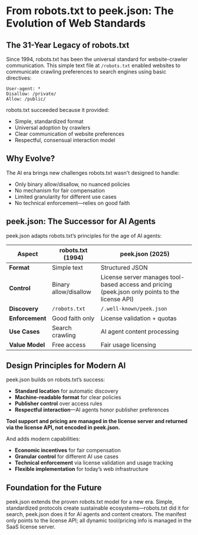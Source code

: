 # From robots.txt to peek.json: The Evolution of Web Standards

## The 31-Year Legacy of robots.txt

Since 1994, robots.txt has been the universal standard for website-crawler communication. This simple text file at `/robots.txt` enabled websites to communicate crawling preferences to search engines using basic directives:

```
User-agent: *
Disallow: /private/
Allow: /public/
```

robots.txt succeeded because it provided:

- Simple, standardized format
- Universal adoption by crawlers
- Clear communication of website preferences
- Respectful, consensual interaction model

## Why Evolve?

The AI era brings new challenges robots.txt wasn't designed to handle:

- Only binary allow/disallow, no nuanced policies
- No mechanism for fair compensation
- Limited granularity for different use cases
- No technical enforcement—relies on good faith

## peek.json: The Successor for AI Agents

peek.json adapts robots.txt’s principles for the age of AI agents:

| Aspect          | robots.txt (1994)     | peek.json (2025)                                                                                |
| --------------- | --------------------- | ----------------------------------------------------------------------------------------------- |
| **Format**      | Simple text           | Structured JSON                                                                                 |
| **Control**     | Binary allow/disallow | License server manages tool-based access and pricing (peek.json only points to the license API) |
| **Discovery**   | `/robots.txt`         | `/.well-known/peek.json`                                                                        |
| **Enforcement** | Good faith only       | License validation + quotas                                                                     |
| **Use Cases**   | Search crawling       | AI agent content processing                                                                     |
| **Value Model** | Free access           | Fair usage licensing                                                                            |

## Design Principles for Modern AI

peek.json builds on robots.txt’s success:

- **Standard location** for automatic discovery
- **Machine-readable format** for clear policies
- **Publisher control** over access rules
- **Respectful interaction**—AI agents honor publisher preferences

**Tool support and pricing are managed in the license server and returned via the license API, not encoded in peek.json.**

And adds modern capabilities:

- **Economic incentives** for fair compensation
- **Granular control** for different AI use cases
- **Technical enforcement** via license validation and usage tracking
- **Flexible implementation** for today’s web infrastructure

## Foundation for the Future

peek.json extends the proven robots.txt model for a new era. Simple, standardized protocols create sustainable ecosystems—robots.txt did it for search, peek.json does it for AI agents and content creators. The manifest only points to the license API; all dynamic tool/pricing info is managed in the SaaS license server.
